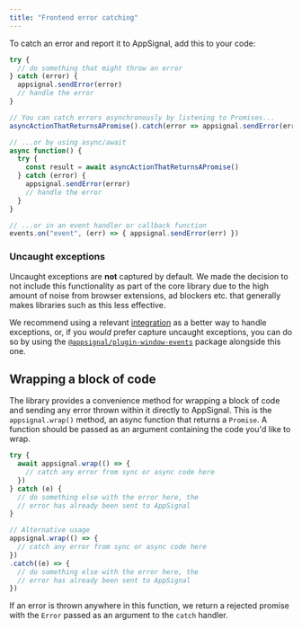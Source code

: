 ```yaml
---
title: "Frontend error catching"
---
```


To catch an error and report it to AppSignal, add this to your code:

```javascript
try {
  // do something that might throw an error
} catch (error) {
  appsignal.sendError(error)
  // handle the error
}

// You can catch errors asynchronously by listening to Promises...
asyncActionThatReturnsAPromise().catch(error => appsignal.sendError(error))

// ...or by using async/await
async function() {
  try {
    const result = await asyncActionThatReturnsAPromise()
  } catch (error) {
    appsignal.sendError(error)
    // handle the error
  }
}

// ...or in an event handler or callback function
events.on("event", (err) => { appsignal.sendError(err) })
```

### Uncaught exceptions

Uncaught exceptions are **not** captured by default. We made the decision to not include this functionality as part of the core library due to the high amount of noise from browser extensions, ad blockers etc. that generally makes libraries such as this less effective.

We recommend using a relevant [integration](/front-end/integrations/) as a better way to handle exceptions, or, if you *would* prefer capture uncaught exceptions, you can do so by using the [`@appsignal/plugin-window-events`](/front-end/plugins/plugin-window-events.html) package alongside this one.

## Wrapping a block of code

The library provides a convenience method for wrapping a block of code and sending any error thrown within it directly to AppSignal. This is the `appsignal.wrap()` method, an async function that returns a `Promise`. A function should be passed as an argument containing the code you'd like to wrap.

```js
try {
  await appsignal.wrap(() => {
    // catch any error from sync or async code here
  })
} catch (e) {
  // do something else with the error here, the
  // error has already been sent to AppSignal
}

// Alternative usage
appsignal.wrap(() => {
  // catch any error from sync or async code here
})
.catch((e) => {
  // do something else with the error here, the
  // error has already been sent to AppSignal
})
```

If an error is thrown anywhere in this function, we return a rejected promise with the `Error` passed as an argument to the `catch` handler.
